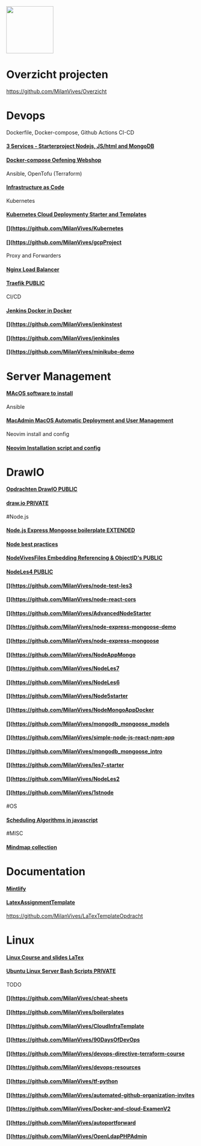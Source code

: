 <img src="https://www.vives.be/themes/custom/vives/logo.svg" width="125">

# Overzicht projecten
https://github.com/MilanVives/Overzicht

# Devops

Dockerfile, Docker-compose, Github Actions CI-CD
#### [3 Services - Starterproject Nodejs, JS/html and MongoDB](https://github.com/MilanVives/3services)
#### [Docker-compose Oefening Webshop](https://github.com/MilanVives/dcoefeningwebshop)

Ansible, OpenTofu (Terraform)
#### [Infrastructure as Code](https://github.com/MilanVives/iac) 

Kubernetes
#### [Kubernetes Cloud Deploymenty Starter and Templates](https://github.com/MilanVives/Kubernetes)
#### [](https://github.com/MilanVives/Kubernetes
#### [](https://github.com/MilanVives/gcpProject

Proxy and Forwarders
#### [Nginx Load Balancer](https://github.com/MilanVives/nginxloadbalancer)
#### [Traefik PUBLIC](https://github.com/MilanVives/Traefik)

CI/CD
#### [Jenkins Docker in Docker](https://github.com/MilanVives/JenkinsDockerInDocker)
#### [](https://github.com/MilanVives/jenkinstest
#### [](https://github.com/MilanVives/jenkinsles
#### [](https://github.com/MilanVives/minikube-demo





# Server Management

#### [MAcOS software to install](https://github.com/MilanVives/MacInstall)
Ansible
#### [MacAdmin MacOS Automatic Deployment and User Management](https://github.com/MilanVives/Macadmin)
Neovim install and config
#### [Neovim Installation script and config](https://github.com/MilanVives/nvim)


# DrawIO

#### [Opdrachten DrawIO PUBLIC](https://github.com/MilanVives/Opdrachten)
#### [draw.io PRIVATE](https://github.com/MilanVives/draw.io)


#Node.js

#### [Node.js Express Mongoose boilerplate EXTENDED](https://github.com/MilanVives/node-express-boilerplate)
#### [Node best practices](https://github.com/MilanVives/nodebestpractices)
#### [NodeVivesFiles Embedding Referencing & ObjectID's PUBLIC](https://github.com/MilanVives/NodeVivesFiles)
#### [NodeLes4 PUBLIC](https://github.com/MilanVives/Node_les4)
#### [](https://github.com/MilanVives/node-test-les3
#### [](https://github.com/MilanVives/node-react-cors
#### [](https://github.com/MilanVives/AdvancedNodeStarter
#### [](https://github.com/MilanVives/node-express-mongoose-demo
#### [](https://github.com/MilanVives/node-express-mongoose
#### [](https://github.com/MilanVives/NodeAppMongo
#### [](https://github.com/MilanVives/NodeLes7
#### [](https://github.com/MilanVives/NodeLes6
#### [](https://github.com/MilanVives/Node5starter
#### [](https://github.com/MilanVives/NodeMongoAppDocker
#### [](https://github.com/MilanVives/mongodb_mongoose_models
#### [](https://github.com/MilanVives/simple-node-js-react-npm-app
#### [](https://github.com/MilanVives/mongodb_mongoose_intro
#### [](https://github.com/MilanVives/les7-starter
#### [](https://github.com/MilanVives/NodeLes2
#### [](https://github.com/MilanVives/1stnode


#OS
#### [Scheduling Algorithms in javascript](https://github.com/MilanVives/OS-SchedulingAlgorithms)

#MISC
#### [Mindmap collection](https://github.com/MilanVives/Mindmap)

# Documentation

#### [Mintlify](https://github.com/MilanVives/docs)
#### [LatexAssignmentTemplate](https://github.com/MilanVives/laTexAssignmentTemplate)
https://github.com/MilanVives/LaTexTemplateOpdracht

# Linux
#### [Linux Course and slides LaTex](https://github.com/u0148477/IntroductionToLinux)
#### [Ubuntu Linux Server Bash Scripts PRIVATE](https://github.com/MilanVives/ServerBashScripts)

TODO

#### [](https://github.com/MilanVives/cheat-sheets
#### [](https://github.com/MilanVives/boilerplates
#### [](https://github.com/MilanVives/CloudInfraTemplate
#### [](https://github.com/MilanVives/90DaysOfDevOps
#### [](https://github.com/MilanVives/devops-directive-terraform-course
#### [](https://github.com/MilanVives/devops-resources
#### [](https://github.com/MilanVives/tf-python
#### [](https://github.com/MilanVives/automated-github-organization-invites
#### [](https://github.com/MilanVives/Docker-and-cloud-ExamenV2
#### [](https://github.com/MilanVives/autoportforward
#### [](https://github.com/MilanVives/OpenLdapPHPAdmin

